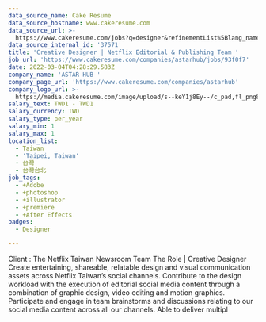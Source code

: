 ```yaml
---
data_source_name: Cake Resume
data_source_hostname: www.cakeresume.com
data_source_url: >-
  https://www.cakeresume.com/jobs?q=designer&refinementList%5Blang_name%5D%5B0%5D=English&refinementList%5Bsalary_type%5D=per_year
data_source_internal_id: '37571'
title: 'Creative Designer | Netflix Editorial & Publishing Team '
job_url: 'https://www.cakeresume.com/companies/astarhub/jobs/93f0f7'
date: 2022-03-04T04:28:29.583Z
company_name: 'ASTAR HUB '
company_page_url: 'https://www.cakeresume.com/companies/astarhub'
company_logo_url: >-
  https://media.cakeresume.com/image/upload/s--keY1j8Ey--/c_pad,fl_png8,h_200,w_200/v1646150912/tlu0vcld7gc9atchvuqy.png
salary_text: TWD1 - TWD1
salary_currency: TWD
salary_type: per_year
salary_min: 1
salary_max: 1
location_list:
  - Taiwan
  - 'Taipei, Taiwan'
  - 台灣
  - 台灣台北
job_tags:
  - +Adobe
  - +photoshop
  - +illustrator
  - +premiere
  - +After Effects
badges:
  - Designer

---
```


Client : The Netflix Taiwan Newsroom Team The Role | Creative Designer Create entertaining, shareable, relatable design and visual communication assets across Netflix Taiwan’s social channels. Contribute to the design workload with the execution of editorial social media content through a combination of graphic design, video editing and motion graphics. Participate and engage in team brainstorms and discussions relating to our social media content across all our channels. Able to deliver multipl